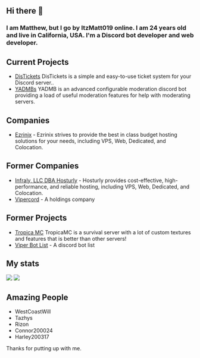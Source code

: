 ## Hi there 👋

<h3> I am Matthew, but I go by ItzMatt019 online. I am 24 years old and live in California, USA. I'm a Discord bot developer and web developer.</h3>

<h2>Current Projects</h2>
<ul>
  <li><a href="https://distickets.xyz/"> DisTickets</a> DisTickets is a simple and easy-to-use ticket system for your Discord server..</li>
  <li><a href="https://yadmb.xyz/"> YADMBs</a> YADMB is an advanced configurable moderation discord bot providing a load of useful moderation features for help with moderating servers.</li>
</ul>


<h2>Companies</h2>
<ul>
  <li><a href="https://ezrinix.com">Ezrinix</a> - Ezrinix strives to provide the best in class budget hosting solutions for your needs, including VPS, Web, Dedicated, and Colocation.</li>
</ul>

<h2>Former Companies</h2>
<ul>
  <li><a href="https://hosturly.com">Infraly, LLC DBA Hosturly</a> - Hosturly provides cost-effective, high-performance, and reliable hosting, including VPS, Web, Dedicated, and Colocation.</li>
  <li><a href="https://vipercord.com">Vipercord</a> - A holdings company</li>
</ul>

<h2>Former Projects</h2>
<ul>
  <li><a href="https://www.tropicamc.com/"> Tropica MC</a> TropicaMC is a survival server with a lot of custom textures and features that is better than other servers!</li>
  <li><a href="https://viperbotlist.com">Viper Bot List</a> - A discord bot list</li>
</ul>

<h2>My stats</h2>
<img src="https://github-readme-stats.vercel.app/api?username=itzmatt019&show_icons=true&theme=radical&count_private=true&include_all_commits=true">
<img src="https://github-readme-stats.vercel.app/api/top-langs/?username=itzmatt019&theme=radical&layout=compact">

<h2>Amazing People</h2>
<ul>
  <li>WestCoastWill</li>
  <li>Tazhys</li>
  <li>Rizon</li>
  <li>Connor200024</li>
  <li>Harley200317</li>
</ul>

Thanks for putting up with me.
